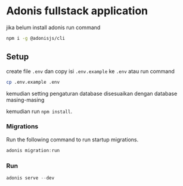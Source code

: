 # Adonis fullstack application

jika belum install adonis run command
```bash
npm i -g @adonisjs/cli
```

## Setup

create file `.env` dan copy isi `.env.example` ke `.env` atau run command

```bash
cp .env.example .env
```
kemudian setting pengaturan database disesuaikan dengan database masing-masing

kemudian run `npm install`.


### Migrations

Run the following command to run startup migrations.

```js
adonis migration:run
```

### Run

```js
adonis serve --dev
```

